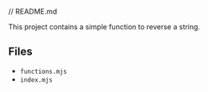 // README.md

This project contains a simple function to reverse a string.

## Files

- `functions.mjs`
- `index.mjs`